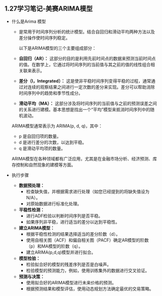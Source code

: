 ## 1.27学习笔记-美赛ARIMA模型

- 什么是Arima 模型

  - 是常用于时间序列分析的统计模型。结合自回归和滑动平均两种方法以及差分操作使时间序列稳定。

    以下是ARIMA模型的三个主要组成部分：

  - **自回归（AR）：** 这部分的目的是利用先前时间点的数据来预测当前时间点的值。在数学上，它通过将时间序列的当前值与其之前的值的线性组合相关联来表示。

  - **差分（I，Integrated）：** 这是使非平稳时间序列变得平稳的过程，通常通过对连续的观察结果之间进行一定次数的差分来实现。差分可以帮助消除时间序列中的趋势和季节性成分。

  - **滑动平均（MA）：** 这部分涉及将时间序列的当前值与之前的预测误差之间的关系进行建模。基本思想是找出一个“平均”模型来抵消时间序列中的随机波动。

  ARIMA模型通常表示为 ARIMA(p, d, q)，其中：

  - p 是自回归项的数量。
  - d 是进行差分的次数，以达到平稳。
  - q 是滑动平均项的数量。

  ARIMA模型在各种领域都有广泛应用，尤其是在金融市场分析、经济预测、库存控制和自然现象的建模等方面。

- 执行步骤
  - **数据预处理：**
    - 检查缺失值，并根据需求进行处理（如您已经提到的将缺失值设为N/A）。
    - 对原始数据进行标准化处理。
  - **平稳性检测：**
    - 进行ADF检验以判断时间序列是否平稳。
    - 如果序列非平稳，进行适当的差分以达到平稳性。
  - **建立ARIMA模型：**
    - 根据平稳性检测的结果选择适当的差分阶数（d）。
    - 使用自相关图（ACF）和偏自相关图（PACF）确定AR模型的阶数（p）和MA模型的阶数（q）。
    - 建立ARIMA(p,d,q)模型并进行拟合。
  - **模型检验：**
    - 检验拟合好的模型的残差序列是否是白噪声。
    - 检验模型的预测能力，例如，使用训练集外的数据进行交叉验证。
  - **预测与决策：**
    - 使用拟合好的ARIMA模型进行未来价格的预测。
    - 根据预测结果和模型评估，使用动态规划方法确定最优的交易策略。